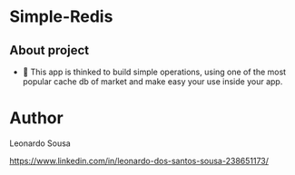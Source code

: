 # Simple-Redis

## About project

- 🔭 This app is thinked to build simple operations, using
  one of the most popular cache db of market and make easy your use inside your app.

# Author

Leonardo Sousa

https://www.linkedin.com/in/leonardo-dos-santos-sousa-238651173/
